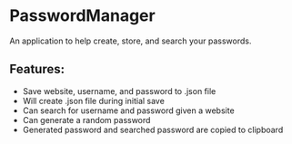 # PasswordManager
 An application to help create, store, and search your passwords.
 ## Features:
 - Save website, username, and password to .json file
 - Will create .json file during initial save
 - Can search for username and password given a website
 - Can generate a random password
 - Generated password and searched password are copied to clipboard 
